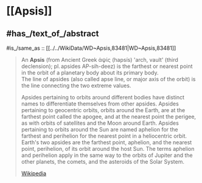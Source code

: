 
# [[Apsis]]

## #has_/text_of_/abstract 

#is_/same_as :: [[../../WikiData/WD~Apsis,83481|WD~Apsis,83481]] 

> An **Apsis** (from Ancient Greek  ἁψίς (hapsís) 'arch, vault' (third declension); pl. apsides  AP-sih-deez) 
> is the farthest or nearest point in the orbit of a planetary body about its primary body.  
> The line of apsides (also called apse line, or major axis of the orbit) 
> is the line connecting the two extreme values.
>
> Apsides pertaining to orbits around different bodies have distinct names to differentiate themselves from other apsides. Apsides pertaining to geocentric orbits, orbits around the Earth, are at the farthest point called the apogee, and at the nearest point the perigee, as with orbits of satellites and the Moon around Earth. Apsides pertaining to orbits around the Sun are named aphelion for the farthest and perihelion for the nearest point in a heliocentric orbit. Earth's two apsides are the farthest point, aphelion, and the nearest point, perihelion, of its orbit around the host Sun. The terms aphelion and perihelion apply in the same way to the orbits of Jupiter and the other planets, the comets, and the asteroids of the Solar System.
>
> [Wikipedia](https://en.wikipedia.org/wiki/Apsis) 

